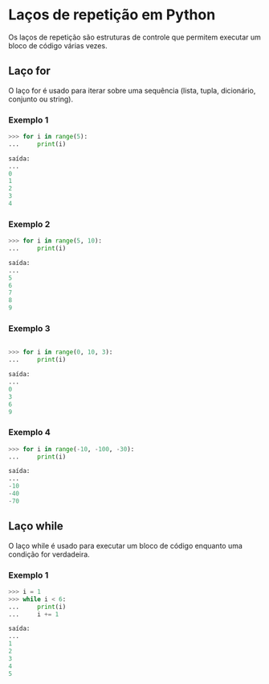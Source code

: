 # Laços de repetição em Python 

Os laços de repetição são estruturas de controle que permitem executar um bloco de código várias vezes.

## Laço for

O laço for é usado para iterar sobre uma sequência (lista, tupla, dicionário, conjunto ou string).

### Exemplo 1

```python
>>> for i in range(5):
...     print(i)

saída:
...
0
1
2
3
4
```

### Exemplo 2

```python
>>> for i in range(5, 10):
...     print(i)

saída:
...
5
6
7
8
9
```

### Exemplo 3

```python

>>> for i in range(0, 10, 3):
...     print(i)

saída:
...
0
3
6
9
```

### Exemplo 4

```python
>>> for i in range(-10, -100, -30):
...     print(i)

saída:
...
-10
-40
-70
```

## Laço while

O laço while é usado para executar um bloco de código enquanto uma condição for verdadeira.

### Exemplo 1

```python
>>> i = 1
>>> while i < 6:
...     print(i)
...     i += 1

saída:
...
1
2
3
4
5
```


